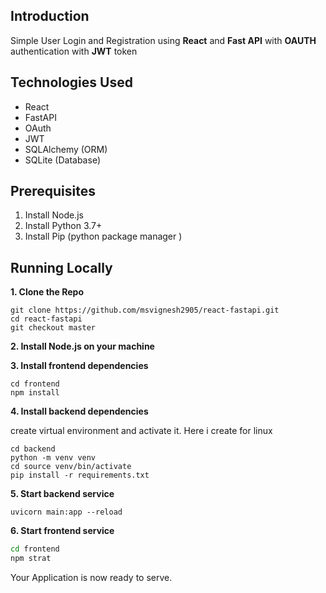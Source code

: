 ## Introduction

Simple User Login and Registration using **React** and **Fast API** with **OAUTH** authentication with **JWT** token

## Technologies Used

- React
- FastAPI
- OAuth
- JWT
- SQLAlchemy (ORM)
- SQLite (Database)

## Prerequisites
1. Install Node.js
2. Install Python 3.7+
3. Install Pip (python package manager )

## Running Locally
**1. Clone the Repo**

```shell
git clone https://github.com/msvignesh2905/react-fastapi.git
cd react-fastapi
git checkout master
```
**2. Install Node.js on your machine**

**3. Install frontend dependencies**

```shell
cd frontend
npm install
```
**4. Install backend dependencies**

create virtual environment and activate it. Here i create for linux

```shell
cd backend
python -m venv venv
cd source venv/bin/activate
pip install -r requirements.txt
```
**5. Start backend service**

```shell
uvicorn main:app --reload
```
**6. Start frontend service**

```bash
cd frontend
npm strat
```
Your Application is now ready to serve.
